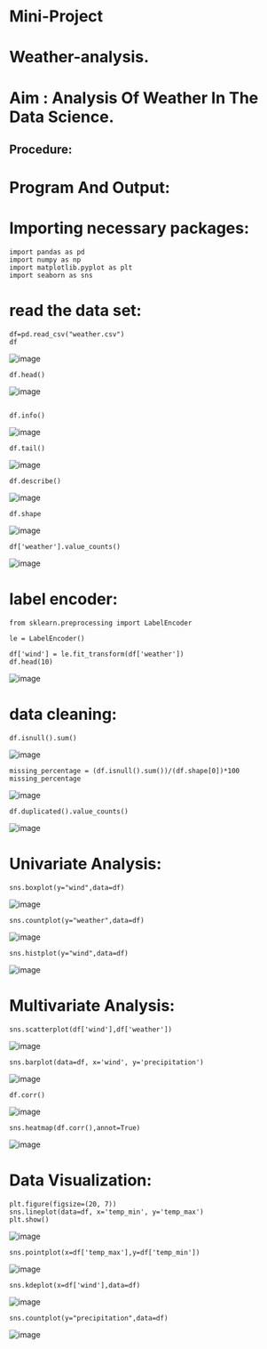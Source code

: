# Mini-Project
# Weather-analysis.
# Aim : Analysis Of Weather In The Data Science.
## Procedure:








# Program And Output:
# Importing necessary packages:
~~~
import pandas as pd
import numpy as np
import matplotlib.pyplot as plt
import seaborn as sns
~~~

# read the data set:
~~~
df=pd.read_csv("weather.csv")
df
~~~
![image](https://user-images.githubusercontent.com/94226297/202074920-223a336a-361e-440b-b31e-7cca3a1c8a53.png)
~~~
df.head()
~~~
![image](https://user-images.githubusercontent.com/94226297/202075017-6ab7c3b0-cbe9-4f3e-9f6e-56d3fcdcd8be.png)
~~~

df.info()
~~~
![image](https://user-images.githubusercontent.com/94226297/202075224-10709e9c-0f94-4a01-b056-47661fad990b.png)
~~~
df.tail()
~~~
![image](https://user-images.githubusercontent.com/94226297/202075270-aeb27ea2-cefb-45c4-a909-a60d8a9bb336.png)
~~~
df.describe()
~~~
![image](https://user-images.githubusercontent.com/94226297/202075365-f97cbbe5-31f6-4cff-9fd9-ebff97e80e50.png)
~~~
df.shape
~~~
![image](https://user-images.githubusercontent.com/94226297/202075419-7e9ba26a-104f-45bb-b05e-04ca0eb3bdab.png)
~~~
df['weather'].value_counts()
~~~
![image](https://user-images.githubusercontent.com/94226297/202075488-ee9c5852-bb17-45b0-984a-ecdc225e558d.png)

# label encoder:
~~~
from sklearn.preprocessing import LabelEncoder

le = LabelEncoder()

df['wind'] = le.fit_transform(df['weather'])
df.head(10)
~~~
![image](https://user-images.githubusercontent.com/94226297/202075544-2ff2b185-77a9-4c4e-a563-9ae28f9cbfc0.png)

# data cleaning:
~~~
df.isnull().sum()
~~~
![image](https://user-images.githubusercontent.com/94226297/202075615-c47bf868-a9e7-4c67-8730-0cabf28a9031.png)
~~~
missing_percentage = (df.isnull().sum())/(df.shape[0])*100
missing_percentage
~~~
![image](https://user-images.githubusercontent.com/94226297/202075672-562ded93-db62-40c9-82b7-22ffd1cbb391.png)
~~~
df.duplicated().value_counts()
~~~
![image](https://user-images.githubusercontent.com/94226297/202075848-abb5493b-bd9f-4f0c-9cc8-9be3065e9787.png)

# Univariate Analysis:
~~~
sns.boxplot(y="wind",data=df)
~~~
![image](https://user-images.githubusercontent.com/94226297/202076084-b5248e03-6180-4c82-8a94-a33c47486781.png)
~~~
sns.countplot(y="weather",data=df)
~~~
![image](https://user-images.githubusercontent.com/94226297/202076467-57071e75-3cc2-42f9-8c88-6d3fdcb09e57.png)
~~~
sns.histplot(y="wind",data=df)
~~~
![image](https://user-images.githubusercontent.com/94226297/202076570-7d0e696e-32eb-44a4-adc5-f50e0a78beff.png)

# Multivariate Analysis:

~~~
sns.scatterplot(df['wind'],df['weather'])
~~~

![image](https://user-images.githubusercontent.com/94226297/202077081-7637e653-4d25-4849-b2d0-3c2ebcbd90f9.png)

~~~
sns.barplot(data=df, x='wind', y='precipitation')
~~~
![image](https://user-images.githubusercontent.com/94226297/202077186-363af693-a67a-490c-8d23-ed695fdf3330.png)

~~~
df.corr()
~~~
![image](https://user-images.githubusercontent.com/94226297/202077255-46a8858c-e616-4b90-84ab-d983e569436f.png)

~~~
sns.heatmap(df.corr(),annot=True)
~~~
![image](https://user-images.githubusercontent.com/94226297/202077324-79db0496-ba14-41c2-afaf-4c1fddaab9de.png)

# Data Visualization:
~~~
plt.figure(figsize=(20, 7))
sns.lineplot(data=df, x='temp_min', y='temp_max')
plt.show()
~~~
![image](https://user-images.githubusercontent.com/94226297/202077469-d20438b6-2b8e-4ee0-b845-0fee37ea002d.png)

~~~
sns.pointplot(x=df['temp_max'],y=df['temp_min'])
~~~
![image](https://user-images.githubusercontent.com/94226297/202077572-280474f5-d721-4857-8009-82959be22820.png)

~~~
sns.kdeplot(x=df['wind'],data=df)
~~~
![image](https://user-images.githubusercontent.com/94226297/202077649-689749e0-9b44-43de-9f90-48e45724fb2e.png)
~~~
sns.countplot(y="precipitation",data=df)
~~~
![image](https://user-images.githubusercontent.com/94226297/202077705-a325ad73-9ac3-4ca4-a694-607793f5e798.png)
